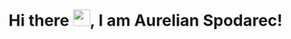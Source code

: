 # Hi there <img src="https://raw.githubusercontent.com/MartinHeinz/MartinHeinz/master/wave.gif" width="30px">, I am Aurelian Spodarec!
